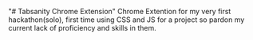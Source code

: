 "# Tabsanity Chrome Extension" 
Chrome Extention for my very first hackathon(solo), first time using CSS and JS for a project so pardon my current lack of proficiency and skills in them.
